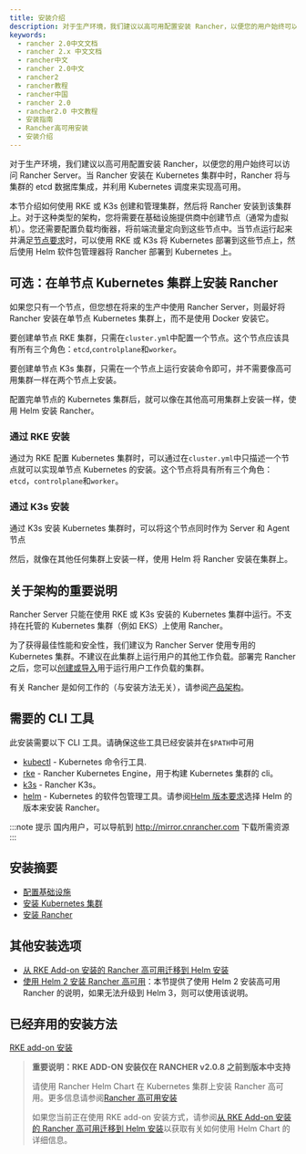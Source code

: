 ```yaml
---
title: 安装介绍
description: 对于生产环境，我们建议以高可用配置安装 Rancher，以便您的用户始终可以访问 Rancher Server。当 Rancher 安装在 Kubernetes 集群中时，Rancher 将与集群的 etcd 或 MySQL 等数据库集成，并利用 Kubernetes 调度来实现高可用。本节介绍如何使用 RKE 或 K3s 创建和管理集群，然后将 Rancher 安装到该集群上。对于这种类型的架构，您将需要在基础设施提供商中创建节点（通常为虚拟机）。您还需要配置负载均衡器，将前端流量定向到这些节点中。当节点运行起来并满足节点要求时，可以使用 RKE 或 K3s 将 Kubernetes 部署到这些节点上，然后使用 Helm 软件包管理器将 Rancher 部署到 Kubernetes 上。
keywords:
  - rancher 2.0中文文档
  - rancher 2.x 中文文档
  - rancher中文
  - rancher 2.0中文
  - rancher2
  - rancher教程
  - rancher中国
  - rancher 2.0
  - rancher2.0 中文教程
  - 安装指南
  - Rancher高可用安装
  - 安装介绍
---
```


对于生产环境，我们建议以高可用配置安装 Rancher，以便您的用户始终可以访问 Rancher Server。当 Rancher 安装在 Kubernetes 集群中时，Rancher 将与集群的 etcd 数据库集成，并利用 Kubernetes 调度来实现高可用。

本节介绍如何使用 RKE 或 K3s 创建和管理集群，然后将 Rancher 安装到该集群上。对于这种类型的架构，您将需要在基础设施提供商中创建节点（通常为虚拟机）。您还需要配置负载均衡器，将前端流量定向到这些节点中。当节点运行起来并满足[节点要求](/docs/rancher2/installation/requirements/_index)时，可以使用 RKE 或 K3s 将 Kubernetes 部署到这些节点上，然后使用 Helm 软件包管理器将 Rancher 部署到 Kubernetes 上。

## 可选：在单节点 Kubernetes 集群上安装 Rancher

如果您只有一个节点，但您想在将来的生产中使用 Rancher Server，则最好将 Rancher 安装在单节点 Kubernetes 集群上，而不是使用 Docker 安装它。

要创建单节点 RKE 集群，只需在`cluster.yml`中配置一个节点。这个节点应该具有所有三个角色：`etcd`,`controlplane`和`worker`。

要创建单节点 K3s 集群，只需在一个节点上运行安装命令即可，并不需要像高可用集群一样在两个节点上安装。

配置完单节点的 Kubernetes 集群后，就可以像在其他高可用集群上安装一样，使用 Helm 安装 Rancher。

### 通过 RKE 安装

通过为 RKE 配置 Kubernetes 集群时，可以通过在`cluster.yml`中只描述一个节点就可以实现单节点 Kubernetes 的安装。这个节点将具有所有三个角色：`etcd`，`controlplane`和`worker`。

### 通过 K3s 安装

通过 K3s 安装 Kubernetes 集群时，可以将这个节点同时作为 Server 和 Agent 节点

然后，就像在其他任何集群上安装一样，使用 Helm 将 Rancher 安装在集群上。

## 关于架构的重要说明

Rancher Server 只能在使用 RKE 或 K3s 安装的 Kubernetes 集群中运行。不支持在托管的 Kubernetes 集群（例如 EKS）上使用 Rancher。

为了获得最佳性能和安全性，我们建议为 Rancher Server 使用专用的 Kubernetes 集群。不建议在此集群上运行用户的其他工作负载。部署完 Rancher 之后，您可以[创建或导入](/docs/rancher2/cluster-provisioning/_index)用于运行用户工作负载的集群。

有关 Rancher 是如何工作的（与安装方法无关），请参阅[产品架构](/docs/rancher2/overview/architecture/_index)。

## 需要的 CLI 工具

此安装需要以下 CLI 工具。请确保这些工具已经安装并在`$PATH`中可用

- [kubectl](https://kubernetes.io/docs/tasks/tools/install-kubectl/#install-kubectl) - Kubernetes 命令行工具.
- [rke](/docs/rke/installation/_index) - Rancher Kubernetes Engine，用于构建 Kubernetes 集群的 cli。
- [k3s](https://rancher.com/docs/k3s/latest/en/) - Rancher K3s。
- [helm](https://docs.helm.sh/using_helm/#installing-helm) - Kubernetes 的软件包管理工具。请参阅[Helm 版本要求](/docs/installation/options/helm-version/_index)选择 Helm 的版本来安装 Rancher。

:::note 提示
国内用户，可以导航到 http://mirror.cnrancher.com 下载所需资源
:::

## 安装摘要

- [配置基础设施](/docs/rancher2/installation/k8s-install/create-nodes-lb/_index)
- [安装 Kubernetes 集群](/docs/rancher2/installation/k8s-install/kubernetes-rke/_index)
- [安装 Rancher](/docs/rancher2/installation/k8s-install/helm-rancher/_index)

## 其他安装选项

- [从 RKE Add-on 安装的 Rancher 高可用迁移到 Helm 安装](/docs/rancher2/upgrades/upgrades/migrating-from-rke-add-on/_index)
- [使用 Helm 2 安装 Rancher 高可用](/docs/rancher2/installation/options/helm2/_index)：本节提供了使用 Helm 2 安装高可用 Rancher 的说明，如果无法升级到 Helm 3，则可以使用该说明。

## 已经弃用的安装方法

[RKE add-on 安装](/docs/rancher2/installation/options/rke-add-on/_index)

> **重要说明：RKE ADD-ON 安装仅在 RANCHER v2.0.8 之前到版本中支持**
>
> 请使用 Rancher Helm Chart 在 Kubernetes 集群上安装 Rancher 高可用。更多信息请参阅[Rancher 高可用安装](/docs/rancher2/installation/k8s-install/_index)
>
> 如果您当前正在使用 RKE add-on 安装方式，请参阅[从 RKE Add-on 安装的 Rancher 高可用迁移到 Helm 安装](/docs/rancher2/upgrades/upgrades/migrating-from-rke-add-on/_index)以获取有关如何使用 Helm Chart 的详细信息。
